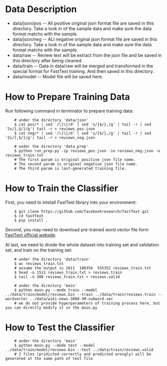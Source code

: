 # Data Description
* data/json/pos -- All positive original json format file are saved in this directory. Take a look in of the sample data and make sure the data format matchs with the sample.
* data/json/neg -- ALl negative original json format file are saved in this directory. Take a look in of the sample data and make sure the data format matchs with the sample.
* data/raw -- Review text will be extract from the json file and be saved in this directory after being cleaned.
* data/train -- Data in data/raw will be merged and transformed in the special format for FastText training. And then saved in this directory.
* data/model -- Model file will be saved here.

# How to Prepare Training Data
Run following command in terminator to prepare training data:
```
    # under the directory 'data/json'
    $ cat pos/* | sed '/\]\[/d' | sed 's/}$/},/g' | tail -r | sed '2s/},$/}/g'| tail -r > reviews_pos.json
    $ cat neg/* | sed '/\]\[/d' | sed 's/}$/},/g' | tail -r | sed '2s/},$/}/g'| tail -r > reviews_neg.json

    # under the directory 'data_prep'
    $ python run_prep.py -ip reviews_pos.json -in reviews_neg.json -o reviews_train.txt
    # The first param is original positive json file name.
    # The second param is original negative json file name.
    # The third param is last-generated training file.
```

# How to Train the Classifier
First, you need to intstall FastTest library into your environment:
```
    $ git clone https://github.com/facebookresearch/fastText.git
    $ cd fastText
    $ pip install .
```

Second, you may need to download pre-trained word vector file form [FastText official website](https://s3-us-west-1.amazonaws.com/fasttext-vectors/wiki-news-300d-1M-subword.vec.zip).

At last, we need to divide the whole dataset into training set and validation set, and train on the training set:
```
    # under the directory 'data/train'
    $ wc reviews_train.txt
    # assume the output is 1811  100354  555352 reviews_train.txt
    $ head -n 1511 reviews_train.txt > reviews.train
    $ tail -n 300 reviews_train.txt > reviews.valid

    # under the directory 'main'
    $ python main.py --mode train --model ../data/train/model/reviews.bin --train ../data/train/reviews.train --wordvector ../data/wiki-news-300d-1M-subword.vec
    # we do not provide hyperparameters of training process here, but you can directly modify it in the main.py
```

# How to Test the Classifier
```
    # under the directory 'main'
    $ python main.py --mode test --model ../data/train/model/reviews.bin --test ../data/train/reviews.valid
    # 2 files (pridicted correctly and predicted wrongly) will be generated at the same path of test file
```